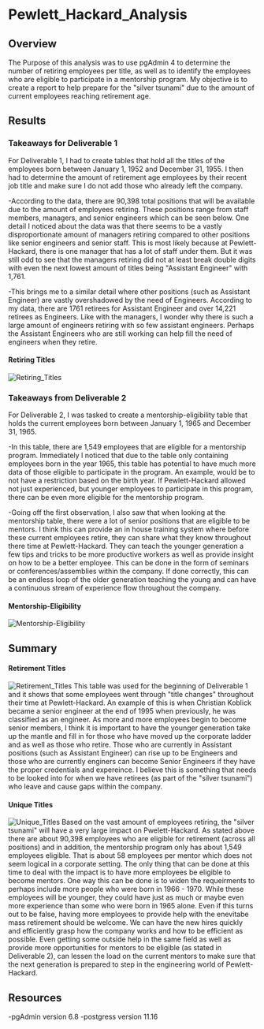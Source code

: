 # Pewlett_Hackard_Analysis

## Overview
The Purpose of this analysis was to use pgAdmin 4 to determine the number of retiring employees per title, as well as to identify the employees who are eligible to participate in a mentorship program. My objective is to create a report to help prepare for the "silver tsunami" due to the amount of current employees reaching retirement age. 

## Results
### Takeaways for Deliverable 1
For Deliverable 1, I had to create tables that hold all the titles of the employees born between January 1, 1952 and December 31, 1955. I then had to determine the amount of retirement age employees by their recent job title and make sure I do not add those who already left the company. 

-According to the data, there are 90,398 total positions that will be available due to the amount of employees retiring. These positions range from staff members, managers, and senior engineers which can be seen below. One detail I noticed about the data was that there seems to be a vastly disproportionate amount of managers retiring compared to other positions like senior engineers and senior staff. This is most likely because at Pewlett-Hackard, there is one manager that has a lot of staff under them. But it was still odd to see that the managers retiring did not at least break double digits with even the next lowest amount of titles being "Assistant Engineer" with 1,761. 

-This brings me to a similar detail where other positions (such as Assistant Engineer) are vastly overshadowed by the need of Engineers. According to my data, there are 1761 retirees for Assistant Engineer and over 14,221 retirees as Engineers. Like with the managers, I wonder why there is such a large amount of engineers retiring with so few assistant engineers. Perhaps the Assistant Engineers who are still working can help fill the need of engineers when they retire.

#### Retiring Titles 
![Retiring_Titles](./Pewlett-Hackard-Analysis/Pewlett-Hackard-Analysis-Folder/retiring_titles.png)

### Takeaways from Deliverable 2
For Deliverable 2, I was tasked to create a mentorship-eligibility table that holds the current employees born between January 1, 1965 and December 31, 1965. 

-In this table, there are 1,549 employees that are eligible for a mentorship program. Immediately I noticed that due to the table only containing employees born in the year 1965, this table has potential to have much more data of those eligible to participate in the program. An example, would be to not have a restriction based on the birth year. If Pewlett-Hackard allowed not just experienced, but younger employees to participate in this program, there can be even more eligible for the mentorship program.

-Going off the first observation, I also saw that when looking at the mentorship table, there were a lot of senior positions that are eligible to be mentors. I think this can provide an in house training system where before these current employees retire, they can share what they know throughout there time at Pewlett-Hackard. They can teach the younger generation a few tips and tricks to be more productive workers as well as provide insight on how to be a better employee. This can be done in the form of seminars or conferences/assemblies within the company. If done correctly, this can be an endless loop of the older generation teaching the young and can have a continuous stream of experience flow throughout the company.  

#### Mentorship-Eligibility 
![Mentorship-Eligibility](./Pewlett-Hackard-Analysis/Pewlett-Hackard-Analysis-Folder/mentorship_eligibility.png)

## Summary
#### Retirement Titles
![Retirement_Titles](./Pewlett-Hackard-Analysis/Pewlett-Hackard-Analysis-Folder/retirement_titles.png)
This table was used for the beginning of Deliverable 1 and it shows that some employees went through "title changes" throughout their time at Pewlett-Hackard. An example of this is when Christian Koblick became a senior engineer at the end of 1995 when previously, he was classified as an engineer. As more and more employees begin to become senior members, I think it is important to have the younger generation take up the mantle and fill in for those who have moved up the corporate ladder and as well as those who retire. Those who are currently in Assistant positions (such as Assistant Engineer) can rise up to be Engineers and those who are currently enginers can become Senior Engineers if they have the proper credentials and expereince. I believe this is something that needs to be looked into for when we have retirees (as part of the "silver tsunami") who leave and cause gaps within the company. 

#### Unique Titles
![Unique_Titles](./Pewlett-Hackard-Analysis/Pewlett-Hackard-Analysis-Folder/unique_titles.png)
Based on the vast amount of employees retiring, the "silver tsunami" will have a very large impact on Pwelett-Hackard. As stated above there are about 90,398 employees who are eligible for retirement (across all positions) and in addition, the mentorship program only has about 1,549 employees eligible. That is about 58 employees per mentor which does not seem logical in a corporate setting. The only thing that can be done at this time to deal with the impact is to have more employees be eligible to become mentors. One way this can be done is to widen the requeirments to perhaps include more people who were born in 1966 - 1970. While these employees will be younger, they could have just as much or maybe even more experience than some who were born in 1965 alone. Even if this turns out to be false, having more employees to provide help with the enevitabe mass retirement should be welcome. We can have the new hires quickly and efficiently grasp how the company works and how to be efficient as possible. Even getting some outside help in the same field as well as provide more opportunities for mentors to be eligible (as stated in Deliverable 2), can lessen the load on the current mentors to make sure that the next generation is prepared to step in the engineering world of Pewlett-Hackard. 

## Resources
-pgAdmin version 6.8
-postgress version 11.16 
